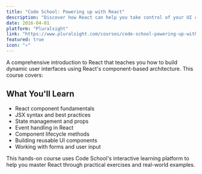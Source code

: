 ```yaml
---
title: "Code School: Powering up with React"
description: "Discover how React can help you take control of your UI code with composable user interfaces. Learn React fundamentals through hands-on coding challenges."
date: 2016-04-01
platform: "Pluralsight"
link: "https://www.pluralsight.com/courses/code-school-powering-up-with-react"
featured: true
icon: "⚛️"
---
```


A comprehensive introduction to React that teaches you how to build dynamic user interfaces using React's component-based architecture. This course covers:

## What You'll Learn

- React component fundamentals
- JSX syntax and best practices
- State management and props
- Event handling in React
- Component lifecycle methods
- Building reusable UI components
- Working with forms and user input

This hands-on course uses Code School's interactive learning platform to help you master React through practical exercises and real-world examples.